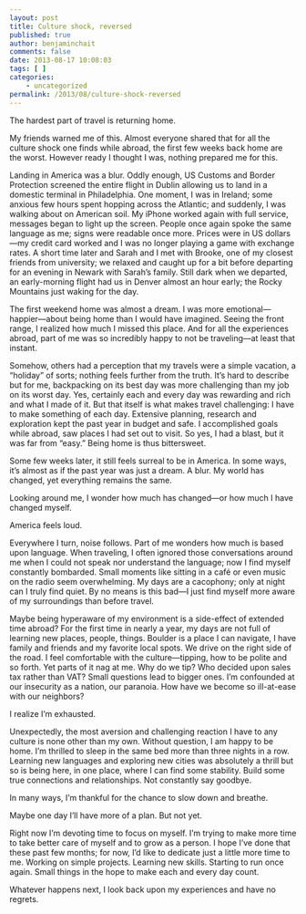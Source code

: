 ```yaml
---
layout: post
title: Culture shock, reversed
published: true
author: benjaminchait
comments: false
date: 2013-08-17 10:08:03
tags: [ ]
categories:
    - uncategorized
permalink: /2013/08/culture-shock-reversed
---
```

The hardest part of travel is returning home.

My friends warned me of this. Almost everyone shared that for all the culture shock one finds while abroad, the first few weeks back home are the worst. However ready I thought I was, nothing prepared me for this.

Landing in America was a blur. Oddly enough, US Customs and Border Protection screened the entire flight in Dublin allowing us to land in a domestic terminal in Philadelphia. One moment, I was in Ireland; some anxious few hours spent hopping across the Atlantic; and suddenly, I was walking about on American soil. My iPhone worked again with full service, messages began to light up the screen. People once again spoke the same language as me; signs were readable once more. Prices were in US dollars—my credit card worked and I was no longer playing a game with exchange rates. A short time later and Sarah and I met with Brooke, one of my closest friends from university; we relaxed and caught up for a bit before departing for an evening in Newark with Sarah&#8217;s family. Still dark when we departed, an early-morning flight had us in Denver almost an hour early; the Rocky Mountains just waking for the day.

The first weekend home was almost a dream. I was more emotional—happier—about being home than I would have imagined. Seeing the front range, I realized how much I missed this place. And for all the experiences abroad, part of me was so incredibly happy to not be traveling—at least that instant.

Somehow, others had a perception that my travels were a simple vacation, a &#8220;holiday&#8221; of sorts; nothing feels further from the truth. It&#8217;s hard to describe but for me, backpacking on its best day was more challenging than my job on its worst day. Yes, certainly each and every day was rewarding and rich and what I made of it. But that itself is what makes travel challenging: I have to make something of each day. Extensive planning, research and exploration kept the past year in budget and safe. I accomplished goals while abroad, saw places I had set out to visit. So yes, I had a blast, but it was far from &#8220;easy.&#8221; Being home is thus bittersweet.

Some few weeks later, it still feels surreal to be in America. In some ways, it&#8217;s almost as if the past year was just a dream. A blur. My world has changed, yet everything remains the same.

Looking around me, I wonder how much has changed—or how much I have changed myself.

America feels loud.

Everywhere I turn, noise follows. Part of me wonders how much is based upon language. When traveling, I often ignored those conversations around me when I could not speak nor understand the language; now I find myself constantly bombarded. Small moments like sitting in a café or even music on the radio seem overwhelming. My days are a cacophony; only at night can I truly find quiet. By no means is this bad—I just find myself more aware of my surroundings than before travel.

Maybe being hyperaware of my environment is a side-effect of extended time abroad? For the first time in nearly a year, my days are not full of learning new places, people, things. Boulder is a place I can navigate, I have family and friends and my favorite local spots. We drive on the right side of the road. I feel comfortable with the culture—tipping, how to be polite and so forth. Yet parts of it nag at me. Why do we tip? Who decided upon sales tax rather than VAT? Small questions lead to bigger ones. I&#8217;m confounded at our insecurity as a nation, our paranoia. How have we become so ill-at-ease with our neighbors?

I realize I&#8217;m exhausted.

Unexpectedly, the most aversion and challenging reaction I have to any culture is none other than my own. Without question, I am happy to be home. I&#8217;m thrilled to sleep in the same bed more than three nights in a row. Learning new languages and exploring new cities was absolutely a thrill but so is being here, in one place, where I can find some stability. Build some true connections and relationships. Not constantly say goodbye.

In many ways, I&#8217;m thankful for the chance to slow down and breathe.

Maybe one day I&#8217;ll have more of a plan. But not yet.

Right now I&#8217;m devoting time to focus on myself. I&#8217;m trying to make more time to take better care of myself and to grow as a person. I hope I&#8217;ve done that these past few months; for now, I&#8217;d like to dedicate just a little more time to me. Working on simple projects. Learning new skills. Starting to run once again. Small things in the hope to make each and every day count.

Whatever happens next, I look back upon my experiences and have no regrets.
